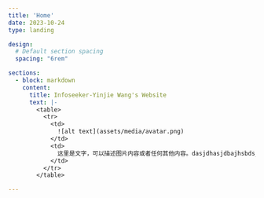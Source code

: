 ```yaml
---
title: 'Home'
date: 2023-10-24
type: landing

design:
  # Default section spacing
  spacing: "6rem"

sections:
  - block: markdown
    content:
      title: Infoseeker-Yinjie Wang's Website
      text: |-
        <table>
          <tr>
            <td>
              ![alt text](assets/media/avatar.png)
            </td>
            <td>
              这里是文字，可以描述图片内容或者任何其他内容。dasjdhasjdbajhsbdsjahbdhasjdbasjhdbsahjbdjhabfsdjhfbhdsjbf这里是文字，可以描述图片内容或者任何其他内容。dasjdhasjdbajhsbdsjahbdhasjdbasjhdbsahjbdjhabfsdjhfbhdsjbf这里是文字，可以描述图片内容或者任何其他内容。dasjdhasjdbajhsbdsjahbdhasjdbasjhdbsahjbdjhabfsdjhfbhdsjbf这里是文字，可以描述图片内容或者任何其他内容。dasjdhasjdbajhsbdsjahbdhasjdbasjhdbsahjbdjhabfsdjhfbhdsjbf这里是文字，可以描述图片内容或者任何其他内容。dasjdhasjdbajhsbdsjahbdhasjdbasjhdbsahjbdjhabfsdjhfbhdsjbf
            </td>
          </tr>
        </table>

---
```


